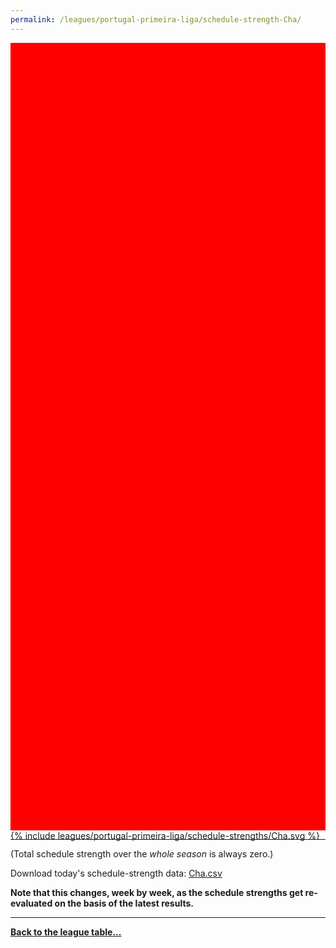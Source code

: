 ```yaml
---
permalink: /leagues/portugal-primeira-liga/schedule-strength-Cha/
---
```


<style>
.svg-wrap {
    background-color:red;
    height:0;
    padding-top:250%; /* 350px/550px */
    position: relative;
}

svg {
    background-color: white;
    height: 100%;
    display:block;
    width: 100%;
    position: absolute;
    top:0;
    left:0;
}
</style>


<div class="svg-wrap">
{% include leagues/portugal-primeira-liga/schedule-strengths/Cha.svg %}
</div>

-----

(Total schedule strength over the *whole season* is always zero.)


Download today's schedule-strength data: [Cha.csv](/assets/leagues/portugal-primeira-liga/2023/schedule-strengths/Cha.csv)

**Note that this changes, week by week, as the schedule strengths get re-evaluated on the
basis of the latest results.**

-----

[**Back to the league table...**](/leagues/portugal-primeira-liga)



